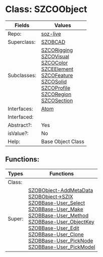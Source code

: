 
# Class:	SZCOObject

| Fields | Values |
| --------- | --------- |
| Repo: | [soz-live](/repos/soz-live.html) |
| Superclass: | [SZOBCAD](SZOBCAD.html) |
| Subclasses: | [SZCORigging](SZCORigging.html) <br> [SZCOVisual](SZCOVisual.html) <br> [SZCOColor](SZCOColor.html) <br> [SZCEElement](SZCEElement.html) <br> [SZCOFeature](SZCOFeature.html) <br> [SZCOSolid](SZCOSolid.html) <br> [SZCOProfile](SZCOProfile.html) <br> [SZCORegion](SZCORegion.html) <br> [SZCOSection](SZCOSection.html) |
| Interfaces: | [Atom](Atom.html) |
| Interfaced: |  |
| Abstract?: | Yes |
| isValue?: | No |
| Help: | Base Object Class |


## Functions:

| Types | Functions |
| --------- | --------- |
| Class: |  |
| Super: | [SZOBObject-AddMetaData](SZOBObject.html) <br> [SZOBObject->SZIX](SZOBObject.html) <br> [SZOBBase-User_Select](SZOBBase.html) <br> [SZOBBase-User_Make](SZOBBase.html) <br> [SZOBBase-User_Method](SZOBBase.html) <br> [SZOBBase-User_ObjectKey](SZOBBase.html) <br> [SZOBBase-User_Edit](SZOBBase.html) <br> [SZOBBase-User_Clone](SZOBBase.html) <br> [SZOBBase-User_PickNode](SZOBBase.html) <br> [SZOBBase-User_PickModel](SZOBBase.html) |


